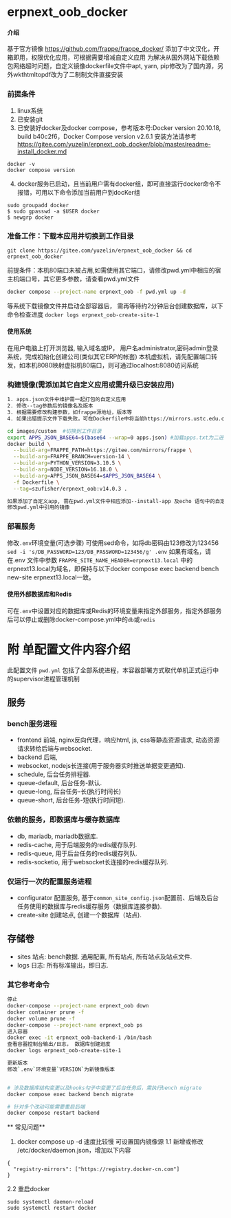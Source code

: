 # erpnext_oob_docker

#### 介绍
基于官方镜像 https://github.com/frappe/frappe_docker/ 添加了中文汉化，开箱即用，权限优化应用，可根据需要增减自定义应用
为解决从国外网站下载依赖包网络超时问题，自定义镜像dockerfile文件中apt, yarn, pip修改为了国内源，另外wkthtmltopdf改为了二制制文件直接安装

### 前提条件

1. linux系统
2. 已安装git
3. 已安装好docker及docker compose，参考版本号:Docker version 20.10.18, build b40c2f6，Docker Compose version v2.6.1
安装方法请参考 https://gitee.com/yuzelin/erpnext_oob_docker/blob/master/readme-install_docker.md
```
docker -v 
docker compose version
```
4. docker服务已启动，且当前用户需有docker组，即可直接运行docker命令不报错，可用以下命令添加当前用户到docKer组

```
sudo groupadd docker
$ sudo gpasswd -a $USER docker
$ newgrp docker
```

### 准备工作：下载本应用并切换到工作目录

```
git clone https://gitee.com/yuzelin/erpnext_oob_docker && cd erpnext_oob_docker
```

前提条件：本机80端口未被占用,如需使用其它端口，请修改pwd.yml中相应的宿主机端口号，其它更多参数，请查看pwd.yml文件

```bash
docker compose --project-name erpnext_oob -f pwd.yml up -d
```

等系统下载镜像文件并启动全部容器后，
需再等待约2分钟后台创建数据库，以下命令检查进度
```docker logs erpnext_oob-create-site-1```

#### 使用系统

在用户电脑上打开浏览器, 输入域名或IP， 用户名administrator,密码admin登录系统，完成初始化创建公司(类似其它ERP的帐套)
本机虚拟机，请先配置端口转发，如本机8080映射虚拟机80端口，则可通过localhost:8080访问系统

### 构建镜像(需添加其它自定义应用或需升级已安装应用)

```bash
1. apps.json文件中维护需一起打包的自定义应用
2. 修改--tag参数后的镜像名及版本
3. 根据需要修改构建参数，如frappe源地址，版本等
4. 如果出错提示文件下载失败，可在Dockerfile中将当前https://mirrors.ustc.edu.cn源换成其它国内源

cd images/custom  #切换到工作目录
export APPS_JSON_BASE64=$(base64 --wrap=0 apps.json) #加载apps.txt为二进制变量
docker build \
  --build-arg=FRAPPE_PATH=https://gitee.com/mirrors/frappe \
  --build-arg=FRAPPE_BRANCH=version-14 \
  --build-arg=PYTHON_VERSION=3.10.5 \
  --build-arg=NODE_VERSION=16.18.0 \
  --build-arg=APPS_JSON_BASE64=$APPS_JSON_BASE64 \
  -f Dockerfile \
  --tag=szufisher/erpnext_oob:v14.0.3 .

如果添加了自定义app, 需在pwd.yml文件中相应添加--install-app 及echo 语句中的自定义app  
修改pwd.yml中引用的镜像
```


### 部署服务

修改`.env`环境变量(可选步骤)
可使用sed命令，如将db密码由123修改为123456 `sed -i 's/DB_PASSWORD=123/DB_PASSWORD=123456/g' .env`
如果有域名，请在.env 文件中参数 `FRAPPE_SITE_NAME_HEADER=erpnext13.local` 中的erpnext13.local为域名，即保持与以下docker compose exec backend bench new-site erpnext13.local一致。

#### 使用外部数据库和Redis

可在`.env`中设置对应的数据库或Redis的环境变量来指定外部服务，指定外部服务后可以停止或删除docker-compose.yml中的`db`或`redis`

# 附 单配置文件内容介绍

此配置文件 `pwd.yml` 包括了全部系统进程，本容器部署方式取代单机正式运行中的supervisor进程管理机制

## 服务

### bench服务进程

- frontend 前端, nginx反向代理，响应html, js, css等静态资源请求, 动态资源请求转给后端与websocket.
- backend 后端, 
- websocket, nodejs长连接(用于服务器实时推送单据变更通知).
- schedule, 后台任务排程器.
- queue-default, 后台任务-默认.
- queue-long, 后台任务-长(执行时间长)
- queue-short, 后台任务-短(执行时间短).

### 依赖的服务，即数据库与缓存数据库

- db, mariadb, mariadb数据库.
- redis-cache, 用于后端服务的redis缓存队列.
- redis-queue, 用于后台任务的redis缓存列队.
- redis-socketio, 用于websocket长连接的redis缓存队列.

### 仅运行一次的配置服务进程

- configurator 配置服务, 基于`common_site_config.json`配置前、后端及后台任务使用的数据库与redis缓存服务（数据库连接参数).
- create-site 创建站点, 创建一个数据库（站点).

## 存储卷

- sites 站点: bench数据. 通用配置, 所有站点, 所有站点及站点文件.
- logs 日志: 所有标准输出，即日志.

### 其它参考命令
```bash
停止
docker-compose --project-name erpnext_oob down
docker container prune -f
docker volume prune -f
docker-compose --project-name erpnext_oob ps
进入容器
docker exec -it erpnext_oob-backend-1 /bin/bash
查看容器控制台输出/日志， 数据库创建进度
docker logs erpnext_oob-create-site-1

更新版本
修改`.env`环境变量`VERSION`为新镜像版本


# 涉及数据库结构变更以及hooks勾子中变更了后台任务后，需执行bench migrate
docker compose exec backend bench migrate

# 针对多个改动可能需要重启后端
docker compose restart backend
```

 ** 常见问题** 
1. docker compose up -d 速度比较慢
可设置国内镜像源
1.1 新增或修改 /etc/docker/daemon.json，增加以下内容

```
{
  "registry-mirrors": ["https://registry.docker-cn.com"]
}
```

2.2 重启docker

```
sudo systemctl daemon-reload
sudo systemctl restart docker
```